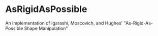 # AsRigidAsPossible
An implementation of Igarashi, Moscovich, and Hughes' "As-Rigid-As-Possible Shape Manipulation" 
